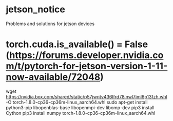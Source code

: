 # jetson_notice
Problems and solutions for jetson devices


# torch.cuda.is_available() = False (https://forums.developer.nvidia.com/t/pytorch-for-jetson-version-1-11-now-available/72048)

wget https://nvidia.box.com/shared/static/p57jwntv436lfrd78inwl7iml6p13fzh.whl -O torch-1.8.0-cp36-cp36m-linux_aarch64.whl
sudo apt-get install python3-pip libopenblas-base libopenmpi-dev libomp-dev
pip3 install Cython
pip3 install numpy torch-1.8.0-cp36-cp36m-linux_aarch64.whl
